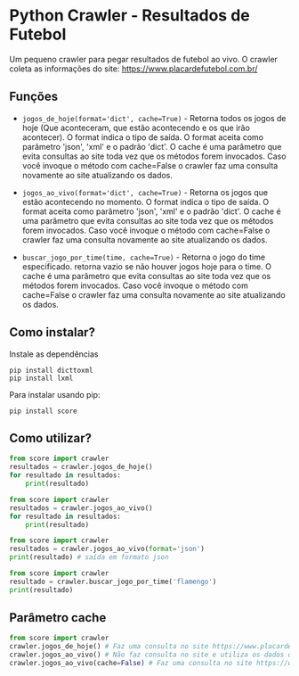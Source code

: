 # Python Crawler - Resultados de Futebol

Um pequeno crawler para pegar resultados de futebol ao vivo.
O crawler coleta as informações do site: https://www.placardefutebol.com.br/

## Funções

* `jogos_de_hoje(format='dict', cache=True)` - Retorna todos os jogos de hoje (Que aconteceram, que estão acontecendo e os que irão acontecer).
O format indica o tipo de saída.
O format aceita como parâmetro 'json', 'xml' e o padrão 'dict'.
O cache é uma parâmetro que evita consultas ao site toda vez que os métodos forem invocados. Caso você invoque o método com cache=False
o crawler faz uma consulta novamente ao site atualizando os dados.

* `jogos_ao_vivo(format='dict', cache=True)` - Retorna os jogos que estão acontecendo no momento.
O format indica o tipo de saída.
O format aceita como parâmetro 'json', 'xml' e o padrão 'dict'.
O cache é uma parâmetro que evita consultas ao site toda vez que os métodos forem invocados. Caso você invoque o método com cache=False
o crawler faz uma consulta novamente ao site atualizando os dados.

* `buscar_jogo_por_time(time, cache=True)` - Retorna o jogo do time especificado.
retorna vazio se não houver jogos hoje para o time.
O cache é uma parâmetro que evita consultas ao site toda vez que os métodos forem invocados. Caso você invoque o método com cache=False
o crawler faz uma consulta novamente ao site atualizando os dados.


## Como instalar?

Instale as dependências

```console
pip install dicttoxml
pip install lxml
```

Para instalar usando pip:

```console
pip install score
```

## Como utilizar?

```python
from score import crawler
resultados = crawler.jogos_de_hoje()
for resultado in resultados:
	print(resultado)
```

```python
from score import crawler
resultados = crawler.jogos_ao_vivo()
for resultado in resultados:
	print(resultado)
```

```python
from score import crawler
resultados = crawler.jogos_ao_vivo(format='json')
print(resultado) # saída em formato json
```

```python
from score import crawler
resultado = crawler.buscar_jogo_por_time('flamengo')
print(resultado)
```

## Parâmetro cache

```python
from score import crawler
crawler.jogos_de_hoje() # Faz uma consulta no site https://www.placardefutebol.com.br/ e pega os resultados.
crawler.jogos_ao_vivo() # Não faz consulta no site e utiliza os dados obtidos quando o método anterior foi executado.
crawler.jogos_ao_vivo(cache=False) # Faz uma consulta no site https://www.placardefutebol.com.br/ e pega os resultados.
